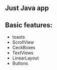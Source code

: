 ## Just Java app

Basic features:
----------------
- toasts
- ScrollView
- CeckBoxes
- TextViews
- LinearLayout
- Buttons

